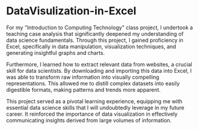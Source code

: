 # DataVisulization-in-Excel
For my "Introduction to Computing Technology" class project, I undertook a teaching case analysis that significantly deepened my understanding of data science fundamentals. Through this project, I gained proficiency in Excel, specifically in data manipulation, visualization techniques, and generating insightful graphs and charts.

Furthermore, I learned how to extract relevant data from websites, a crucial skill for data scientists. By downloading and importing this data into Excel, I was able to transform raw information into visually compelling representations. This allowed me to distill complex datasets into easily digestible formats, making patterns and trends more apparent.

This project served as a pivotal learning experience, equipping me with essential data science skills that I will undoubtedly leverage in my future career. It reinforced the importance of data visualization in effectively communicating insights derived from large volumes of information.

